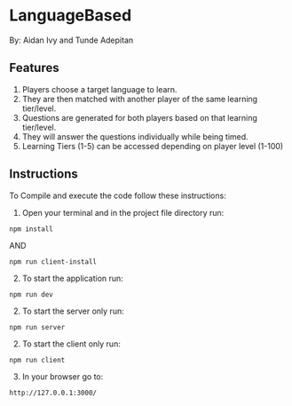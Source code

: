 # LanguageBased

By: Aidan Ivy and Tunde Adepitan

##  Features 

1. Players choose a target language to learn.
2. They are then matched with another player of the same learning tier/level.
3. Questions are generated for both players based on that learning tier/level.
4. They will answer the questions individually while being timed.
5. Learning Tiers (1-5) can be accessed depending on player level (1-100)


##  Instructions 

To Compile and execute the code follow these instructions:

1. Open your terminal and in the project file directory run: 

```
npm install
```

AND

```
npm run client-install
```

2. To start the application run:

```
npm run dev
```

2. To start the server only run:

```
npm run server
```

2. To start the client only run:

```
npm run client
```

3. In your browser go to:

```
http://127.0.0.1:3000/
```